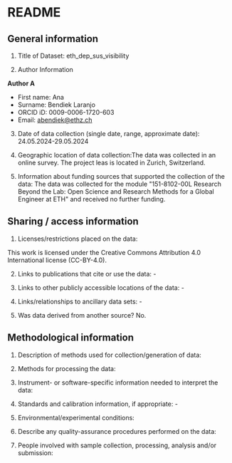 # README

## General information

1.  Title of Dataset: eth_dep_sus_visibility 

2.  Author Information

**Author A**

- First name: Ana
- Surname: Bendiek Laranjo
- ORCID iD: 0009-0006-1720-603
- Email: abendiek@ethz.ch


3.  Date of data collection (single date, range, approximate date): 24.05.2024-29.05.2024

4.  Geographic location of data collection:The data was collected in an online survey. The project leas is located in Zurich, Switzerland.

5.  Information about funding sources that supported the collection of
    the data: The data was collected for the module "151-8102-00L Research Beyond the Lab: Open Science and Research Methods for a Global Engineer at ETH" and received no further funding.

## Sharing / access information

1.  Licenses/restrictions placed on the data:  

This work is licensed under the Creative Commons Attribution 4.0 International license (CC-BY-4.0).

2.  Links to publications that cite or use the data: -

3.  Links to other publicly accessible locations of the data: -

4.  Links/relationships to ancillary data sets: - 

5.  Was data derived from another source? No.

## Methodological information

1.  Description of methods used for collection/generation of data:

2.  Methods for processing the data:

3.  Instrument- or software-specific information needed to interpret the
    data: 

4.  Standards and calibration information, if appropriate: -

5.  Environmental/experimental conditions: 

6.  Describe any quality-assurance procedures performed on the data: 

7.  People involved with sample collection, processing, analysis and/or
    submission:

